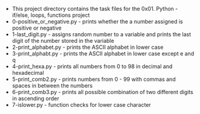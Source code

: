 * This project directory contains the task files for the 0x01. Python - if/else, loops, functions project
* 0-positive_or_negative.py - prints whether the a number assigned is positive or negative
* 1-last_digit.py - assigns random number to a variable and prints the last digit of the number stored in the variable
* 2-print_alphabet.py - prints the ASCII alphabet in lower case
* 3-print_alphabt.py - prints the ASCII alphabet in lower case except e and q
* 4-print_hexa.py - prints all numbers from 0 to 98 in decimal and hexadecimal
* 5-print_comb2.py - prints numbers from 0 - 99 with commas and spaces in between the numbers
* 6-print_comb3.py - prints all possible combination of two different digits in ascending order
* 7-islower.py - function checks for lower case character

